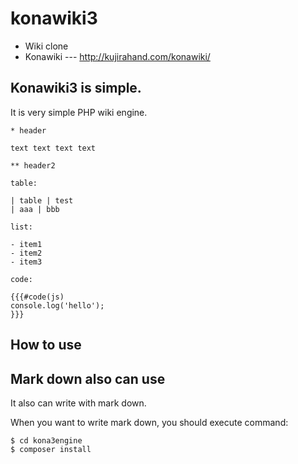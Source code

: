 # konawiki3

 - Wiki clone
 - Konawiki --- http://kujirahand.com/konawiki/

## Konawiki3 is simple.


It is very simple PHP wiki engine.

```
* header

text text text text

** header2

table:

| table | test
| aaa | bbb

list:

- item1
- item2
- item3

code:

{{{#code(js)
console.log('hello');
}}}
```

## How to use




## Mark down also can use

It also can write with mark down.

When you want to write mark down, you should execute command:

```
$ cd kona3engine
$ composer install
```



